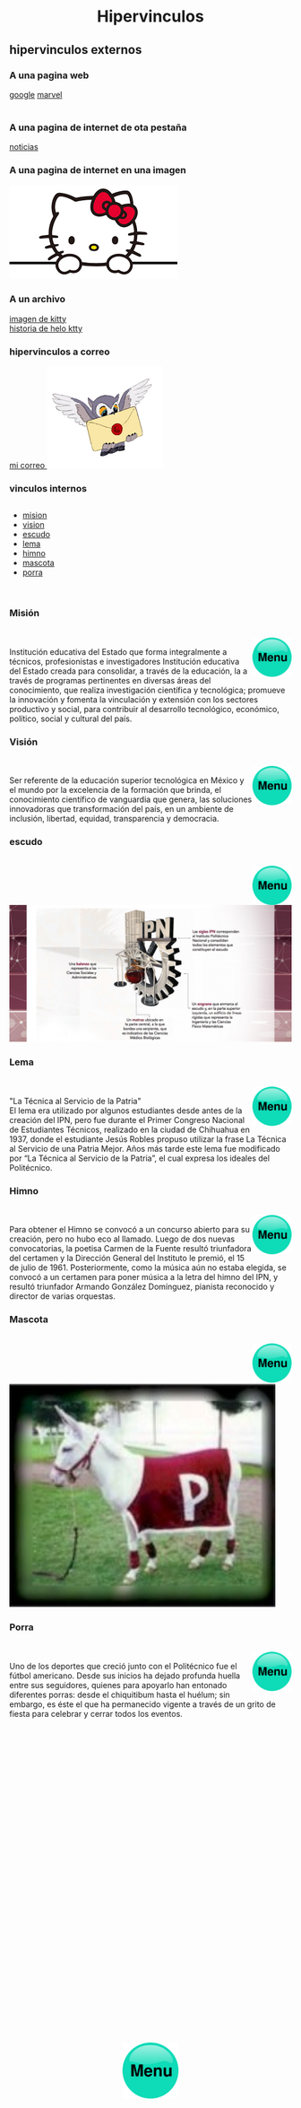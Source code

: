 <html>
<body>

<h1><center>Hipervinculos</h1></center>
<h2>hipervinculos externos</h2>
<h3> A una pagina web</h3>
<a href="https://www.google.com.mx/?hl=es-419"> google</a>
<a href="https://www.marvel.com/"> marvel</a> <br><br>


<h3>A una pagina de internet de ota pestaña</h3>
<a href=https://www.milenio.com/> noticias</a>

<h3> A una pagina de internet en una imagen </h3>
<a href="https://www.sanrio.com/"><img src="hk.png"></a>

<h3> A un archivo </h3>
<a href="Hellokitty.jpg"> imagen de kitty </a> <br>
<a href="HistoriaHK.docx">historia de helo ktty </a>

<h3> hipervinculos a correo </h3>
<a href="belenmercadobarrios@gmail.com">mi correo </a>
<img src="correo.gif">


<h3> vinculos internos</h3>
<h2><nav id="menu"> </h2>
<div class="menucito" id="menucito">
<ul>
<li><a href="#contenedor">mision</li></a>
<li><a href="#mesa">vision</li></a>
<li><a href="#bote">escudo</li></a>
<li><a href="#caso">lema</li></a>
<li><a href="#barro">himno</li></a>
<li><a href="#masca">mascota</li></a>
<li><a href="#xd">porra</li></a>
</ul>
</nav>
</div>
<br>
<div class="contenedor" id="contenedor">
<h3>Misión </h3><br> <a href="#menucito"><img src="menu.png" height="70" align="right"></a><br>
Institución educativa del Estado que forma integralmente a técnicos, profesionistas e investigadores Institución educativa del Estado creada para consolidar, a través de la educación, la a través de programas pertinentes en diversas áreas del conocimiento, que realiza investigación científica y tecnológica; promueve la innovación y fomenta la vinculación y extensión con los sectores productivo y social, para contribuir al desarrollo tecnológico, económico, político, social y cultural del país.
<br>
</div>
<div class="mesa" id="mesa">
<h3>Visión</h3><br> <a href="#menucito"><img src="menu.png" height="70" align="right"></a><br>
Ser referente de la educación superior tecnológica en México y el mundo por la excelencia de la formación que brinda, el conocimiento científico de vanguardia que genera, las soluciones innovadoras que transformación del país, en un ambiente de inclusión, libertad, equidad, transparencia y democracia.
<br>
</div>
<div class="bote" id="bote">
<h3>escudo</h3><br> <a href="#menucito"><img src="menu.png" height="70" align="right"></a><br>
<img src="escudo.jpg">
<br>
</div>
<div class="caso" id="caso">
<h3>Lema</h3><br><a href="#menucito"><img src="menu.png" height="70" align="right"></a><br>
"La Técnica al Servicio de la Patria"<br>
El lema era utilizado por algunos estudiantes desde antes de la creación del IPN, pero fue durante el Primer Congreso Nacional de Estudiantes Técnicos, realizado en la ciudad de Chihuahua en 1937, donde el estudiante Jesús Robles propuso utilizar la frase La Técnica al Servicio de una Patria Mejor. Años más tarde este lema fue modificado por “La Técnica al Servicio de la Patria”, el cual expresa los ideales del Politécnico.
<br>
</div>
<div class="barro" id="barro">
<h3>Himno</h3><br> <a href="#menucito"><img src="menu.png" height="70" align="right"></a><br>
Para obtener el Himno se convocó a un concurso abierto para su creación, pero no hubo eco al llamado. Luego de dos nuevas convocatorias, la poetisa Carmen de la Fuente resultó triunfadora del certamen y la Dirección General del Instituto le premió, el 15 de julio de 1961. Posteriormente, como la música aún no estaba elegida, se convocó a un certamen para poner música a la letra del himno del IPN, y resultó triunfador Armando González Domínguez, pianista reconocido y director de varias orquestas.
<br>
</div>

<div class="masca" id="masca">
<h3>Mascota</h3><br> <a href="#menucito"><img src="menu.png" height="70" align="right"></a><br>
<img src="mascota.jpg" height="400">
<br>
</div>

<div class="xd" id="xd">
<h3>Porra</h3><br> <a href="#menucito"><img src="menu.png" height="70" align="right"></a><br>
Uno de los deportes que creció junto con el Politécnico fue el fútbol americano. Desde sus inicios ha dejado profunda huella entre sus seguidores, quienes para apoyarlo han entonado diferentes porras: desde el chiquitibum hasta el huélum; sin embargo, es éste el que ha permanecido vigente a través de un grito de fiesta para celebrar y cerrar todos los eventos.
<br><br><br><br><br><br><br><br><br><br><br><br><br><br><br><br><br><br><br><br><br><br><br><br><br><br><br><br><br><br><br><br><br><br><br>




<center><a href="https://pastayqueso.github.io/upag/"><img src="menu.png" width=100 heigth=100></center></a>
</html>

